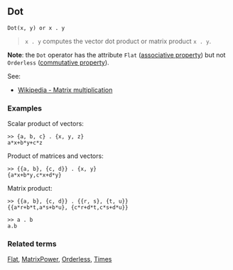 ## Dot

```
Dot(x, y) or x . y
```

> `x . y` computes the vector dot product or matrix product `x . y`.

**Note**: the `Dot` operator has the attribute `Flat` ([associative property](https://en.wikipedia.org/wiki/Associative_property)) but not `Orderless` ([commutative property](https://en.wikipedia.org/wiki/Commutative_property)).

See:
* [Wikipedia - Matrix multiplication](https://en.wikipedia.org/wiki/Matrix_multiplication)

### Examples

Scalar product of vectors:

```
>> {a, b, c} . {x, y, z}
a*x+b*y+c*z
```

Product of matrices and vectors:

```
>> {{a, b}, {c, d}} . {x, y}
{a*x+b*y,c*x+d*y}
```

Matrix product:

```
>> {{a, b}, {c, d}} . {{r, s}, {t, u}}
{{a*r+b*t,a*s+b*u}, {c*r+d*t,c*s+d*u}}

>> a . b
a.b
```

### Related terms
[Flat](Flat.md), [MatrixPower](MatrixPower.md), [Orderless](Orderless.md), [Times](Times.md)
